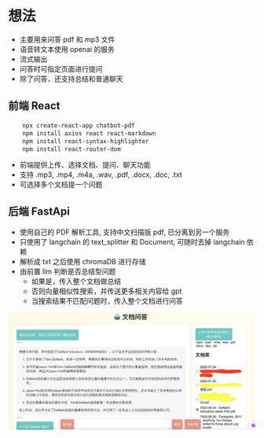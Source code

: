 
# 想法

- 主要用来问答 pdf 和 mp3 文件
- 语音转文本使用 openai 的服务
- 流式输出
- 问答时可指定页面进行提问
- 除了问答，还支持总结和普通聊天


## 前端 React

```
    npx create-react-app chatbot-pdf
    npm install axios react react-markdown
    npm install react-syntax-highlighter
    npm install react-router-dom
```

- 前端提供上传、选择文档、提问、聊天功能
- 支持 .mp3, .mp4, .m4a, .wav, .pdf, .docx, .doc, .txt
- 可选择多个文档提一个问题

## 后端 FastApi

- 使用自己的 PDF 解析工具, 支持中文扫描版 pdf, 已分离到另一个服务
- 只使用了 langchain 的 text_splitter 和 Document, 可随时去掉 langchain 依赖
- 解析成 txt 之后使用 chromaDB 进行存储
- 由前置 llm 判断是否总结型问题
    - 如果是，传入整个文档做总结
    - 否则向量相似性搜索，并传送更多相关内容给 gpt
    - 当搜索结果不匹配问题时，传入整个文档进行问答

![...](screenshot.png)
